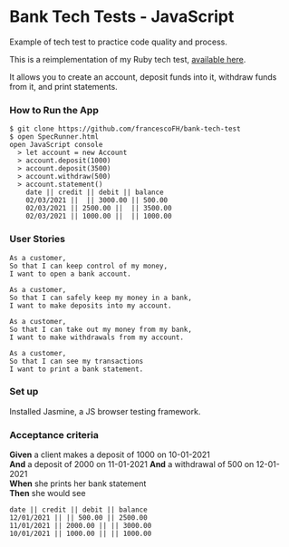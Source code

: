 # Bank Tech Tests - JavaScript
Example of tech test to practice code quality and process.

This is a reimplementation of my Ruby tech test, [available here](https://github.com/francescoFH/bank-tech-test).

It allows you to create an account, deposit funds into it, withdraw funds from it, and print statements.

### How to Run the App
```
$ git clone https://github.com/francescoFH/bank-tech-test
$ open SpecRunner.html
open JavaScript console
  > let account = new Account
  > account.deposit(1000)
  > account.deposit(3500)
  > account.withdraw(500)
  > account.statement()
    date || credit || debit || balance
    02/03/2021 ||  || 3000.00 || 500.00
    02/03/2021 || 2500.00 ||  || 3500.00
    02/03/2021 || 1000.00 ||  || 1000.00
```

### User Stories
```
As a customer,
So that I can keep control of my money,
I want to open a bank account.
```
```
As a customer,
So that I can safely keep my money in a bank,
I want to make deposits into my account.
```
```
As a customer,
So that I can take out my money from my bank,
I want to make withdrawals from my account.
```
```
As a customer,
So that I can see my transactions
I want to print a bank statement.
```

### Set up
Installed Jasmine, a JS browser testing framework.

### Acceptance criteria
**Given** a client makes a deposit of 1000 on 10-01-2021  
**And** a deposit of 2000 on 11-01-2021
**And** a withdrawal of 500 on 12-01-2021  
**When** she prints her bank statement  
**Then** she would see

```
date || credit || debit || balance
12/01/2021 || || 500.00 || 2500.00
11/01/2021 || 2000.00 || || 3000.00
10/01/2021 || 1000.00 || || 1000.00
```
